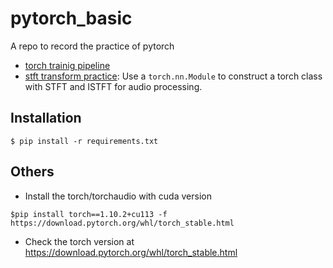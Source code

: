 # pytorch_basic

A repo to record the practice of pytorch 
- [torch trainig pipeline](./notebooks/torch_pipeline/README.md)
- [stft transform practice](./transform/README.md): Use a `torch.nn.Module` to construct a torch class with STFT and ISTFT for audio processing.

## Installation

```
$ pip install -r requirements.txt
```

## Others 
- Install the torch/torchaudio with cuda version
```
$pip install torch==1.10.2+cu113 -f https://download.pytorch.org/whl/torch_stable.html 
```    
- Check the torch version at https://download.pytorch.org/whl/torch_stable.html